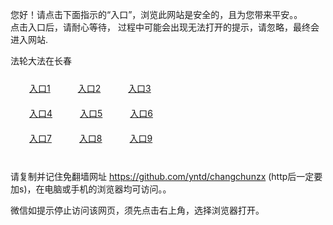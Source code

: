 您好！请点击下面指示的“入口”，浏览此网站是安全的，且为您带来平安。。 <br/>
点击入口后，请耐心等待， 过程中可能会出现无法打开的提示，请忽略，最终会进入网站. </br>

法轮大法在长春<br/>
<div style="padding:10px"><a style="margin:20px" target="_blank" href="https://d27jgpqq6kvpze.cloudfront.net/2Qpsp?fmkdbm" id="ccLink1" rel="nofollow">入口1</a> <a target="_blank" style="margin:20px" href="https://d1u3ay5wt7huaq.cloudfront.net/2Qpsp?trlpimhm" id="ccLink2" rel="nofollow">入口2</a> <a style="margin:20px" target="_blank" href="https://d1wjgcfbs2fbb6.cloudfront.net/2Qpsp?sbmdnxqg" id="ccLink3" rel="nofollow">入口3</a></div>

<div style="padding:10px" ><a style="margin:20px" target="_blank" href="https://d27jgpqq6kvpze.cloudfront.net/2Qpsp?fmkdbm" id="ccLink4" rel="nofollow">入口4</a> <a style="margin:20px" href="https://d1u3ay5wt7huaq.cloudfront.net/2Qpsp?trlpimhm" target="_blank" id="ccLink5" rel="nofollow">入口5</a> <a style="margin:20px" href="https://d1wjgcfbs2fbb6.cloudfront.net/2Qpsp?sbmdnxqg" target="_blank" id="ccLink6" rel="nofollow">入口6</a></div>

<div style="padding:10px"><a style="margin:20px" target="_blank" href="https://d27jgpqq6kvpze.cloudfront.net/2Qpsp?fmkdbm" id="ccLink7" rel="nofollow">入口7</a> <a style="margin:20px" href="https://d1u3ay5wt7huaq.cloudfront.net/2Qpsp?trlpimhm" target="_blank" id="ccLink8" rel="nofollow">入口8</a> <a style="margin:20px" target="_blank" href="https://d1wjgcfbs2fbb6.cloudfront.net/2Qpsp?sbmdnxqg" id="ccLink9" rel="nofollow">入口9</a></div>

<br/>



请复制并记住免翻墙网址 https://github.com/yntd/changchunzx (http后一定要加s)，在电脑或手机的浏览器均可访问。。<br/>

微信如提示停止访问该网页，须先点击右上角，选择浏览器打开。
